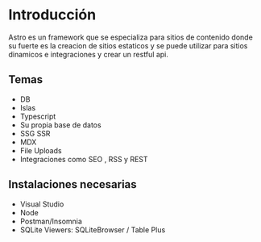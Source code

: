 # Introducción

Astro es un framework que se especializa para sitios de contenido  donde su fuerte es la creacion de sitios estaticos y se puede utilizar para sitios dinamicos e integraciones y crear un restful api.

## Temas

- DB
- Islas
- Typescript
- Su propia base de datos
- SSG SSR
- MDX
- File Uploads
- Integraciones como SEO , RSS y REST

## Instalaciones necesarias

- Visual Studio
- Node
- Postman/Insomnia
- SQLite Viewers: SQLiteBrowser / Table Plus
